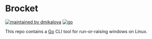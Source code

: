 # Brocket

[![maintained by dmikalova](https://img.shields.io/static/v1?&color=ccff90&label=maintained%20by&labelColor=424242&logo=&logoColor=fff&message=dmikalova&&style=flat-square)](https://github.com/dmikalova)
[![go](https://img.shields.io/static/v1?&color=00add8&label=%20&labelColor=424242&logo=go&logoColor=fff&message=go&&style=flat-square)](https://go.dev/)

This repo contains a [Go](https://go.dev/) CLI tool for run-or-raising windows on Linux.
